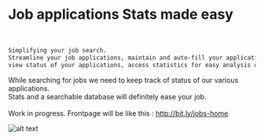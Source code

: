 # Job applications Stats made easy
<br>

```sh
Simplifying your job search.
Streamline your job applications, maintain and auto-fill your applications database,
view status of your applications, access statistics for easy analysis of work applications, and much more.
```
While searching for jobs we need to keep track of status of our various applications. <br>
Stats and a searchable database will definitely ease your job.
<br>
<br>
Work in progress. Frontpage will be like this : http://bit.ly/jobs-home
<br>

![alt text](https://github.com/KaranTyagi/job-applications-stats/blob/master/demo.gif)
